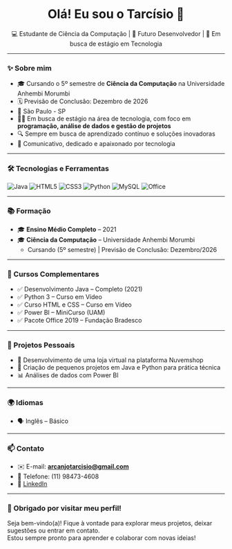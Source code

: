 <h1 align="center">Olá! Eu sou o Tarcísio 👋</h1>

<p align="center">
  💻 Estudante de Ciência da Computação | 🚀 Futuro Desenvolvedor | 🎯 Em busca de estágio em Tecnologia
</p>

---

### ✨ Sobre mim
- 🎓 Cursando o 5º semestre de **Ciência da Computação** na Universidade Anhembi Morumbi  
- 🗓️ Previsão de Conclusão: Dezembro de 2026  
- 📍 São Paulo - SP  
- 👨‍💻 Em busca de estágio na área de tecnologia, com foco em **programação, análise de dados e gestão de projetos**  
- 🔍 Sempre em busca de aprendizado contínuo e soluções inovadoras  
- 🧠 Comunicativo, dedicado e apaixonado por tecnologia

---

### 🛠️ Tecnologias e Ferramentas

![Java](https://img.shields.io/badge/Java-ED8B00?style=for-the-badge&logo=java&logoColor=white)
![HTML5](https://img.shields.io/badge/HTML5-E34F26?style=for-the-badge&logo=html5&logoColor=white)
![CSS3](https://img.shields.io/badge/CSS3-1572B6?style=for-the-badge&logo=css3&logoColor=white)
![Python](https://img.shields.io/badge/Python-3776AB?style=for-the-badge&logo=python&logoColor=white)
![MySQL](https://img.shields.io/badge/MySQL-00758F?style=for-the-badge&logo=mysql&logoColor=white)
![Office](https://img.shields.io/badge/Office-0078D4?style=for-the-badge&logo=microsoft-office&logoColor=white)

---

### 📚 Formação

- 🎓 **Ensino Médio Completo** – 2021  
- 🎓 **Ciência da Computação** – Universidade Anhembi Morumbi  
  - Cursando (5º semestre) | Previsão de Conclusão: Dezembro/2026

---

### 🧩 Cursos Complementares

- ✅ Desenvolvimento Java – Completo (2021)  
- ✅ Python 3 – Curso em Vídeo  
- ✅ Curso HTML e CSS – Curso em Vídeo  
- ✅ Power BI – MiniCurso (UAM)  
- ✅ Pacote Office 2019 – Fundação Bradesco  

---

### 🧪 Projetos Pessoais

- 🛒 Desenvolvimento de uma loja virtual na plataforma Nuvemshop  
- 🧩 Criação de pequenos projetos em Java e Python para prática técnica  
- 📊 Análises de dados com Power BI

---

### 🌍 Idiomas

- 🗣️ Inglês – Básico

---

### 📫 Contato

- ✉️ E-mail: **arcanjotarcisio@gmail.com**  
- 📱 Telefone: (11) 98473-4608  
- 💼 [LinkedIn](https://www.linkedin.com/in/tarcisioarcanjoo)  

---

### 🚀 Obrigado por visitar meu perfil!

Seja bem-vindo(a)! Fique à vontade para explorar meus projetos, deixar sugestões ou entrar em contato.  
Estou sempre pronto para aprender e colaborar com novas ideias!
